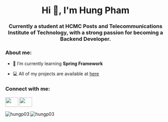 <h1 align="center">Hi 👋, I'm Hung Pham</h1>
<h3 align="center">Currently a student at HCMC Posts and Telecommunications Institute of Technology, with a strong passion for becoming a Backend Developer.</h3>

<h3 align="left">About me:</h3>

- 🌱 I’m currently learning **Spring Framework**

- 💻 All of my projects are available at [here](https://github.com/hungp03?tab=repositories)

<h3 align="left">Connect with me:</h3>
<p align="left">
<a href="https://fb.com/hungp11" target="blank"><img align="center" src="https://raw.githubusercontent.com/rahuldkjain/github-profile-readme-generator/master/src/images/icons/Social/facebook.svg" height="30" width="40" /></a>
<a href="mailto:ph.hung0903@gmail.com" target="blank"><img align="center" src="https://upload.wikimedia.org/wikipedia/commons/thumb/7/7e/Gmail_icon_%282020%29.svg/2560px-Gmail_icon_%282020%29.svg.png" height="30" width="40" /></a>
</p>


<p><img align="left" src="https://github-readme-stats.vercel.app/api/top-langs?username=hungp03&show_icons=true&locale=en&layout=compact" alt="hungp03" /></p>

<p><img align="center" src="https://github-readme-streak-stats.herokuapp.com/?user=hungp03&" alt="hungp03" /></p>

